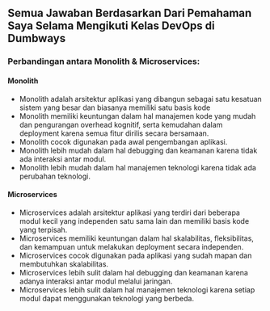 ## Semua Jawaban Berdasarkan Dari Pemahaman Saya Selama Mengikuti Kelas DevOps di Dumbways

###  Perbandingan antara Monolith & Microservices:
#### Monolith
  - Monolith adalah arsitektur aplikasi yang dibangun sebagai satu kesatuan sistem yang besar dan biasanya memiliki satu basis kode
  - Monolith memiliki keuntungan dalam hal manajemen kode yang mudah dan pengurangan overhead kognitif, 
    serta kemudahan dalam deployment karena semua fitur dirilis secara bersamaan.
  - Monolith cocok digunakan pada awal pengembangan aplikasi.
  - Monolith lebih mudah dalam hal debugging dan keamanan karena tidak ada interaksi antar modul.
  - Monolith lebih mudah dalam hal manajemen teknologi karena tidak ada perubahan teknologi.

#### Microservices
  - Microservices adalah arsitektur aplikasi yang terdiri dari beberapa modul kecil yang independen satu sama lain dan memiliki basis kode yang terpisah.
  - Microservices memiliki keuntungan dalam hal skalabilitas, fleksibilitas, dan kemampuan untuk melakukan deployment secara independen.
  - Microservices cocok digunakan pada aplikasi yang sudah mapan dan membutuhkan skalabilitas.
  - Microservices lebih sulit dalam hal debugging dan keamanan karena adanya interaksi antar modul melalui jaringan.
  - Microservices lebih sulit dalam hal manajemen teknologi karena setiap modul dapat menggunakan teknologi yang berbeda.
